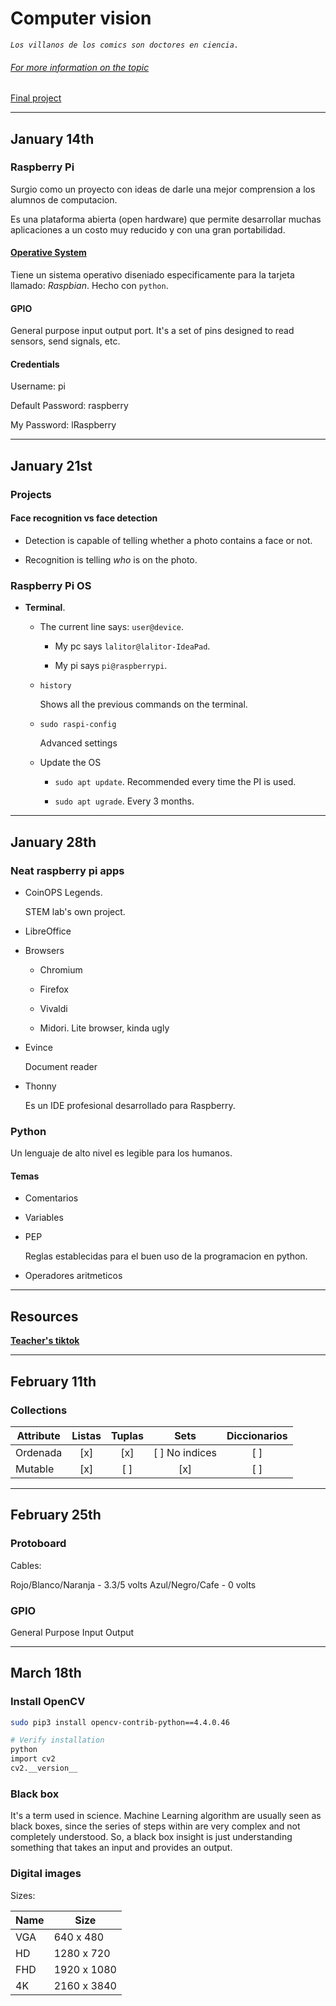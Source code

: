 # Computer vision 

*```Los villanos de los comics son doctores en ciencia.```*

###### [For more information on the topic](https://github.com/LuisR-jpg/School/tree/master/Image%20Processing)

[Final project](https://drive.google.com/file/d/1RJHjradJVPG70s0Zr6BbIAi_LNlGYxEQ/view?usp=sharing)

--- 
## January 14th

### Raspberry Pi 

Surgio como un proyecto con ideas de darle una mejor comprension a los alumnos de computacion.

Es una plataforma abierta (open hardware) que permite desarrollar muchas aplicaciones a un costo muy reducido y con una gran portabilidad.

#### [Operative System](https://www.raspberrypi.com/software/)

Tiene un sistema operativo diseniado especificamente para la tarjeta llamado: *Raspbian*. Hecho con `python`.

#### GPIO

General purpose input output port. It's a set of pins designed to read sensors, send signals, etc.

#### Credentials

Username: pi

Default Password: raspberry

My Password: lRaspberry

---
## January 21st

### Projects

#### Face recognition vs face detection

- Detection is capable of telling whether a photo contains a face or not.

- Recognition is telling *who* is on the photo.

### Raspberry Pi OS

- **Terminal**.

    - The current line says: `user@device`.

        - My pc says `lalitor@lalitor-IdeaPad`.

        - My pi says `pi@raspberrypi`.

    - `history`

        Shows all the previous commands on the terminal.

    - `sudo raspi-config` 

        Advanced settings

    - Update the OS

        - `sudo apt update`. Recommended every time the PI is used. 

        - `sudo apt ugrade`. Every 3 months.


---
## January 28th

### Neat raspberry pi apps

- CoinOPS Legends.

    STEM lab's own project. 

- LibreOffice

- Browsers

    - Chromium

    - Firefox

    - Vivaldi

    - Midori. Lite browser, kinda ugly

- Evince

    Document reader

- Thonny

    Es un IDE profesional desarrollado para Raspberry.

### Python

Un lenguaje de alto nivel es legible para los humanos.

#### Temas

- Comentarios

- Variables

- PEP

    Reglas establecidas para el buen uso de la programacion en python.

- Operadores aritmeticos
---
## Resources

**[Teacher's tiktok](https://www.tiktok.com/@vitoremorleone)**

---

## February 11th

### Collections

|Attribute  |Listas |Tuplas |Sets           |Diccionarios   |
|---        |:---:  |:---:  |:---:          |:---:          |
|Ordenada   |[x]    |[x]    |[ ] No indices |[ ]            |
|Mutable    |[x]    |[ ]    |[x]            |[ ]            |

---
## February 25th

### Protoboard

Cables:

Rojo/Blanco/Naranja - 3.3/5 volts
Azul/Negro/Cafe     - 0 volts

### GPIO

General Purpose Input Output

---
## March 18th

### Install OpenCV

``` bash
sudo pip3 install opencv-contrib-python==4.4.0.46

# Verify installation
python
import cv2
cv2.__version__
```

### Black box

It's a term used in science. Machine Learning algorithm are usually seen as black boxes, since the series of steps within are very complex and not completely understood. 
So, a black box insight is just understanding something that takes an input and provides an output.

### Digital images

Sizes:

Name        |   Size
---         |---
VGA         |640 x 480
HD          |1280 x 720
FHD         |1920 x 1080
4K          |2160 x 3840